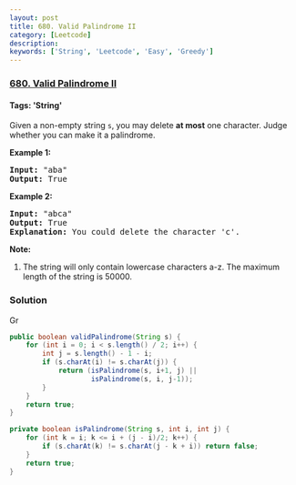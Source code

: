 ```yaml
---
layout: post
title: 680. Valid Palindrome II
category: [Leetcode]
description: 
keywords: ['String', 'Leetcode', 'Easy', 'Greedy']
---
```

### [680. Valid Palindrome II](https://leetcode.com/problems/valid-palindrome-ii)

#### Tags: 'String'

<div class="content__u3I1 question-content__JfgR"><div><p>
Given a non-empty string <code>s</code>, you may delete <b>at most</b> one character.  Judge whether you can make it a palindrome.
</p>
<p><b>Example 1:</b><br/>
</p><pre><b>Input:</b> "aba"
<b>Output:</b> True
</pre>
<p></p>
<p><b>Example 2:</b><br/>
</p><pre><b>Input:</b> "abca"
<b>Output:</b> True
<b>Explanation:</b> You could delete the character 'c'.
</pre>
<p></p>
<p><b>Note:</b><br/>
</p><ol>
<li>The string will only contain lowercase characters a-z.
The maximum length of the string is 50000.</li>
</ol>
<p></p></div></div>

### Solution
Gr
```java
public boolean validPalindrome(String s) {
    for (int i = 0; i < s.length() / 2; i++) {
        int j = s.length() - 1 - i;
        if (s.charAt(i) != s.charAt(j)) {
            return (isPalindrome(s, i+1, j) ||
                    isPalindrome(s, i, j-1));
        }
    }
    return true;
}

private boolean isPalindrome(String s, int i, int j) {
    for (int k = i; k <= i + (j - i)/2; k++) {
        if (s.charAt(k) != s.charAt(j - k + i)) return false;
    }
    return true;
}
```

